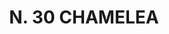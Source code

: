 ---
title: "N. 30 CHAMELEA"
plant-name: "N. 30"
plant-number: "030"
plant-img1: "/assets/img/plant030_verso.jpg"
plant-img2: "/assets/img/plant030.jpg"
plant-xml: "/assets/xml/plant030.xml"
plant-title: "N. 30 CHAMELEA"
plant-taxon-link: "http://www.worldfloraonline.org/taxon/wfo-0000637792"
plant-taxon-content: "[Daphne oleaefolia Lk.]"
layout: single-xml
---